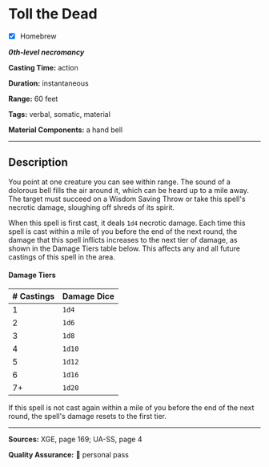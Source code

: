 # Toll the Dead

- [x] Homebrew

***0th-level necromancy***

**Casting Time:** action

**Duration:** instantaneous

**Range:** 60 feet

**Tags:** verbal, somatic, material

**Material Components:** a hand bell

---

## Description
You point at one creature you can see within range.
The sound of a dolorous bell fills the air around it, which can be heard up to a mile away.
The target must succeed on a Wisdom Saving Throw or take this spell's necrotic damage, sloughing off shreds of its spirit.

When this spell is first cast, it deals `1d4` necrotic damage.
Each time this spell is cast within a mile of you before the end of the next round, the damage that this spell inflicts increases to the next tier of damage, as shown in the Damage Tiers table below.
This affects any and all future castings of this spell in the area.

#### Damage Tiers
| # Castings | Damage Dice |
|------------|-------------|
| 1          | `1d4`       |
| 2          | `1d6`       |
| 3          | `1d8`       |
| 4          | `1d10`      |
| 5          | `1d12`      |
| 6          | `1d16`      |
| 7+         | `1d20`      |

If this spell is not cast again within a mile of you before the end of the next round, the spell's damage resets to the first tier.

---

**Sources:** XGE, page 169; UA-SS, page 4

**Quality Assurance:** :star2: personal pass
